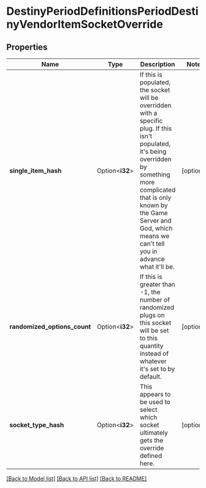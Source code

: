 # DestinyPeriodDefinitionsPeriodDestinyVendorItemSocketOverride

## Properties

Name | Type | Description | Notes
------------ | ------------- | ------------- | -------------
**single_item_hash** | Option<**i32**> | If this is populated, the socket will be overridden with a specific plug.  If this isn't populated, it's being overridden by something more complicated that is only known by the Game Server and God, which means we can't tell you in advance what it'll be. | [optional]
**randomized_options_count** | Option<**i32**> | If this is greater than -1, the number of randomized plugs on this socket will be set to this quantity instead of whatever it's set to by default. | [optional]
**socket_type_hash** | Option<**i32**> | This appears to be used to select which socket ultimately gets the override defined here. | [optional]

[[Back to Model list]](../README.md#documentation-for-models) [[Back to API list]](../README.md#documentation-for-api-endpoints) [[Back to README]](../README.md)


